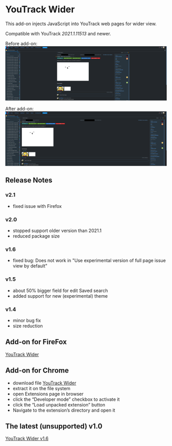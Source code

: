 # YouTrack Wider
This add-on injects JavaScript into YouTrack web pages for wider view. 

Compatible with YouTrack *2021.1.11513* and newer.

Before add-on: 
![before](Before-Lite.png)

After add-on:
![after](After-Lite.png)

## Release Notes
### v2.1
* fixed issue with Firefox

### v2.0
* stopped support older version than 2021.1
* reduced package size 

### v1.6
* fixed bug: Does not work in "Use experimental version of full page issue view by default" 

### v1.5
* about 50% bigger field for edit Saved search
* added support for new (experimental) theme 

### v1.4
* minor bug fix
* size reduction

## Add-on for FireFox
[YouTrack Wider](https://addons.mozilla.org/cs/firefox/addon/youtrack-wider/)

## Add-on for Chrome
* download file [YouTrack Wider](https://github.com/cernyjan/YouTrack-Wider/releases)
* extract it on the file system
* open Extensions page in browser
* click the “Developer mode” checkbox to activate it
* click the “Load unpacked extension” button
* Navigate to the extension’s directory and open it

## The latest (unsupported) v1.0
[YouTrack Wider v1.6](https://github.com/cernyjan/YouTrack-Wider/blob/master/youtrack_wider-1.6-an+fx.xpi)